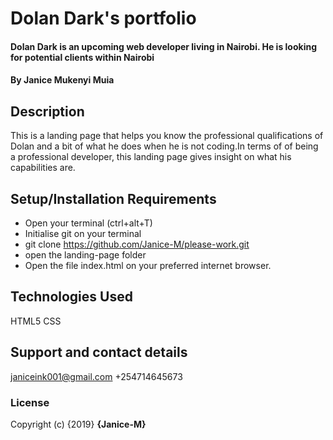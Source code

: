 # Dolan Dark's portfolio
#### Dolan Dark is an upcoming web developer living in Nairobi. He is looking for potential clients within Nairobi
#### By Janice Mukenyi Muia
## Description
This is a landing page that helps you know the professional qualifications of Dolan and a bit of what he does when he is not coding.In terms of of being a professional developer, this landing page gives insight on what his capabilities are.
## Setup/Installation Requirements
* Open your terminal (ctrl+alt+T)
* Initialise git on your terminal
* git clone https://github.com/Janice-M/please-work.git
* open the landing-page folder
* Open the file index.html on your preferred internet browser.


## Technologies Used
HTML5
CSS
## Support and contact details
janiceink001@gmail.com
+254714645673
### License

Copyright (c) {2019} **{Janice-M}**
